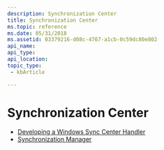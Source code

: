 ```yaml
---
description: Synchronization Center
title: Synchronization Center
ms.topic: reference
ms.date: 05/31/2018
ms.assetid: 03379216-d08c-4767-a1cb-0c59dc80e802
api_name: 
api_type: 
api_location: 
topic_type: 
 - kbArticle

---
```


# Synchronization Center

-   [Developing a Windows Sync Center Handler](sync-center-handler.md)
-   [Synchronization Manager](syncmgr-start-page.md)

 

 




